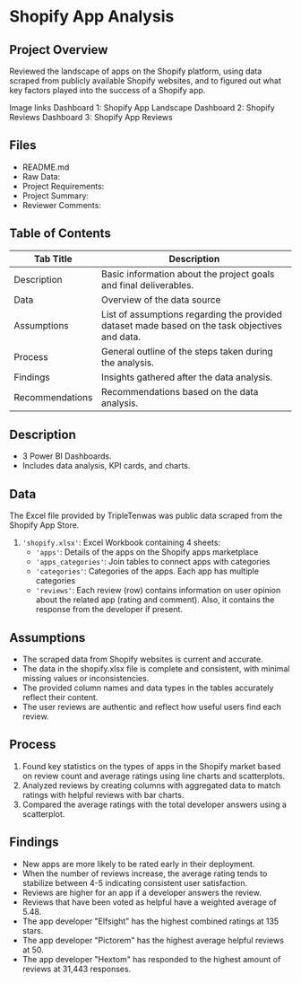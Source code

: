 # Shopify App Analysis

## Project Overview
Reviewed the landscape of apps on the Shopify platform, using data scraped from publicly available Shopify websites, and to figured out what key factors played into the success of a Shopify app.

Image links
Dashboard 1: Shopify App Landscape
Dashboard 2: Shopify Reviews
Dashboard 3: Shopify App Reviews

## Files
- README.md
- Raw Data: 
- Project Requirements:
- Project Summary:
- Reviewer Comments: 

## Table of Contents
| Tab Title| Description | 
| -------- | ------------|
| Description | Basic information about the project goals and final deliverables. |
| Data | Overview of the data source |
| Assumptions | List of assumptions regarding the provided dataset made based on the task objectives and data. |
| Process | General outline of the steps taken during the analysis. |
| Findings | Insights gathered after the data analysis. |
| Recommendations | Recommendations based on the data analysis. |

## Description
- 3 Power BI Dashboards.
- Includes data analysis, KPI cards, and charts.

## Data
The Excel file provided by TripleTenwas was public data scraped from the Shopify App Store.
1. `'shopify.xlsx'`: Excel Workbook containing 4 sheets:
    - `'apps'`: Details of the apps on the Shopify apps marketplace
    - `'apps_categories'`: Join tables to connect apps with categories
    - `'categories'`: Categories of the apps. Each app has multiple categories
    - `'reviews'`: Each review (row) contains information on user opinion about the related app (rating and comment). Also, it contains the response from the developer if present.

## Assumptions
- The scraped data from Shopify websites is current and accurate.
- The data in the shopify.xlsx file is complete and consistent, with minimal missing values or inconsistencies.
- The provided column names and data types in the tables accurately reflect their content.
- The user reviews are authentic and reflect how useful users find each review.

## Process
1. Found key statistics on the types of apps in the Shopify market based on review count and average ratings using line charts and scatterplots. 
2. Analyzed reviews by creating columns with aggregated data to match ratings with helpful reviews with bar charts.
3. Compared the average ratings with the total developer answers using a scatterplot. 

## Findings
- New apps are more likely to be rated early in their deployment.
- When the number of reviews increase, the average rating tends to stabilize between 4-5 indicating consistent user satisfaction.
- Reviews are higher for an app if a developer answers the review.
- Reviews that have been voted as helpful have a weighted average of 5.48.
- The app developer "Elfsight" has the highest combined ratings at 135 stars.
- The app developer "Pictorem" has the highest average helpful reviews at 50.
- The app developer "Hextom" has responded to the highest amount of reviews at 31,443 responses.
